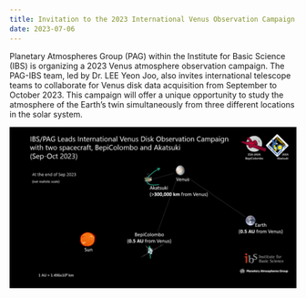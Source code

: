 ```yaml
---
title: Invitation to the 2023 International Venus Observation Campaign
date: 2023-07-06
---
```



Planetary Atmospheres Group (PAG) within the Institute for Basic Science (IBS) is organizing a 2023 Venus atmosphere observation campaign. The PAG-IBS team, led by Dr. LEE Yeon Joo, also invites international telescope teams to collaborate for Venus disk data acquisition from September to October 2023. This campaign will offer a unique opportunity to study the atmosphere of the Earth’s twin simultaneously from three different locations in the solar system.


![Alt text](20230629_141855096_31334.png)